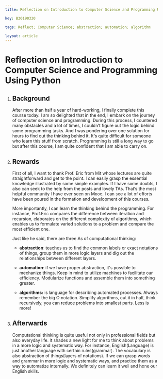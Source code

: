 ```yaml
---
title: Reflection on Introduction to Computer Science and Programming Using Python

key: B20190320

tags: Reflect; Computer Science; abstraction; automation; algorithm

layout: article
---
```


# Reflection on Introduction to Computer Science and Programming Using Python

<!--more-->

1. ## Background

   After  more than half a year of hard-working, I finally complete this course today. I am so delighted that in the end, I embark on the journey of computer science and programming. During this process, I countered many obstacles and a lot of times, I couldn't figure out the logic behind some programming tasks. And I was pondering over one solution for hours to find out the thinking behind it. It's quite difficult for someone  who learn this stuff from scratch. Programming is still a long way to go but after this course, I am quite confident that I am able to carry on. 

2. ## Rewards

   First of all, I want to thank Prof. Eric from Mit whose lectures are quite straightforward and get to the point. I can easily grasp the essential knowledge illustrated by some simple examples.  If I have some doubts, I also can seek to the help from the posts and lovely TAs. That‘s the most helpful community I have ever seen on Mooc. I can see a lot of efforts have been poured in the formation and development of this courses.

   More importantly, I can learn the thinking behind the programming. For instance, Prof.Eric compares the difference between iteration and recursion, elaborates on the different complexity of algorithms, which enables us to formulate varied solutions to a problem and compare the most efficient one. 

   Just like he said, there are three As of computational thinking:

   - **abstraction**:  teaches us to find the common labels or exact notations of things, group them in more logic layers and dig out the relationships  between different layers.

   - **automation**: if we have proper abstraction, it's possible to mechanize things. Keep in mind to utilize machines to facilitate our efficiency. Modularize functions and assemble them into something greater. 

   - **algorithms:** is language for describing automated processes. Always remember the big O notation. Simplify algorithms, cut it in half, think recursively, you can reduce problems into smallest parts. Less is more!

3. ## Afterwards

   Computational thinking is quite useful not only in professional fields but also everyday life. It shades a new light for me to think about problems in a more logic and systematic way. For instance,  English(Language) is just another language with certain rules(grammar). The vocabulary is also abstraction of things(layers of notations). If we can grasp words and grammar in more logic and systematic ways, and practice them as a way to automatize internally. We definitely can learn it well and hone our English skills.

   


